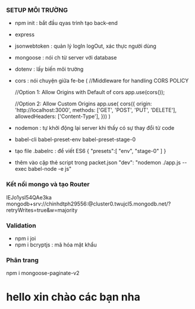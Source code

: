 ### SETUP MÔI TRƯỜNG
- npm init : bắt đầu qyas trình tạo back-end
- express
- jsonwebtoken : quản lý logIn logOut, xác thực người dùng
- mongoose : nói ch từ server với database
- dotenv : lấy biến môi trường 
- cors : nói chuyện giữa fe-be (
    //Middleware for handling CORS POLICY

    //Option 1: Allow Origins with Default of cors
    app.use(cors());

    //Option 2: Allow Custom Origins
    app.use(
        cors({
            origin: 'http://localhost:3000',
            methods: ['GET', 'POST', 'PUT', 'DELETE'],
            allowedHeaders: ['Content-Type'],
        }))
) 
- nodemon : tự khởi động lại server khi thấy có sự thay đổi từ code
- babel-cli babel-preset-env babel-preset-stage-0
- tạo file .babelrc : để viết ES6 
{
    "presets":[
        "env",
        "stage-0"
    ]
}
- thêm vào cặp thẻ script trong packet.json 
"dev": "nodemon ./app.js --exec babel-node -e js"

### Kết nối mongo và tạo Router

IEJo1ysl54QAe3ka
mongodb+srv://chinhdtph29556:<password>@cluster0.twujcl5.mongodb.net/?retryWrites=true&w=majority

### Validation
- npm i joi
- npm i bcryptjs : mã hóa mật khẩu

### Phân trang

npm i mongoose-paginate-v2

# hello xin chào các bạn nha
